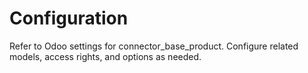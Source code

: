 # Configuration

Refer to Odoo settings for connector_base_product. Configure related models, access rights, and options as needed.
